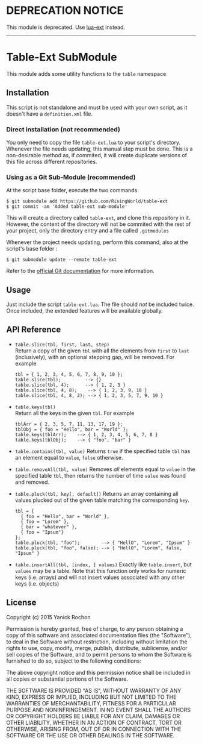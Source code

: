 # DEPRECATION NOTICE

This module is deprecated. Use [lua-ext](https://github.com/RisingWorld/lua-ext) instead.

---

# Table-Ext SubModule

This module adds some utility functions to the `table` namespace


## Installation

This script is not standalone and must be used with your own script, as it doesn't have a `definition.xml` file.


### Direct installation (not recommended)

You only need to copy the file `table-ext.lua` to your script's directory. Whenever the file needs updating, this manual step must be done. This is a non-desirable method as, if commited, it will create duplicate versions of this file across different repositories.


### Using as a Git Sub-Module (recommended)

At the script base folder, execute the two commands

```
$ git submodule add https://github.com/RisingWorld/table-ext
$ git commit -am 'Added table-ext sub-module'
```

This will create a directory called `table-ext`, and clone this repository in it. However, the content of the directory will not be commited with the rest of your project, only the directory entry and a file called `.gitmodules` 

Whenever the project needs updating, perform this command, also at the script's base folder :

```
$ git submodule update --remote table-ext
```

Refer to the [official Git documentation](http://www.git-scm.com/book/en/v2/Git-Tools-Submodules) for more information.


## Usage

Just include the script `table-ext.lua`. The file should *not* be included twice. Once included, the extended features will be available globally.


## API Reference

* `table.slice(tbl, first, last, step)`  
  Return a copy of the given `tbl` with all the elements from `first` to `last` (inclusively), with an optional stepping gap, will be removed. For example  

  ```
  tbl = { 1, 2, 3, 4, 5, 6, 7, 8, 9, 10 };
  table.slice(tbl);         --> {}
  table.slice(tbl, 4);      --> { 1, 2, 3 }
  table.slice(tbl, 4, 8);    --> { 1, 2, 3, 9, 10 }
  table.slice(tbl, 4, 8, 2); --> { 1, 2, 3, 5, 7, 9, 10 }
  ```
  
* `table.keys(tbl)`  
  Return all the keys in the given `tbl`. For example  
  
  ```
  tblArr = { 2, 3, 5, 7, 11, 13, 17, 19 };  
  tblObj = { foo = "Hello", bar = "World" };  
  table.keys(tblArr);    --> { 1, 2, 3, 4, 5, 6, 7, 8 }  
  table.keys(tblObj);    --> { "foo", "bar" }  
  ```
  
* `table.contains(tbl, value)`
  Returns `true` if the specified table `tbl` has an element equal to `value`, `false` otherwise.
* `table.removeAll(tbl, value)`
  Removes *all* elements equal to `value` in the specified table `tbl`, then returns the number of time `value` was found and removed.
* `table.pluck(tbl, key[, default])`
  Returns an array containing all values plucked out of the given table matching the corresponding `key`.
  
  ```
  tbl = {
    { foo = "Hello", bar = "World" },
    { foo = "Lorem" },
    { bar = "whatever" },
    { foo = "Ipsum"}
  };
  table.pluck(tbl, "foo");        --> { "HellO", "Lorem", "Ipsum" }  
  table.pluck(tbl, "foo", false); --> { "HellO", "Lorem", false, "Ipsum" }  
  ```

* `table.insertAll(tbl, [index, ] values)`
  Exactly like `table.insert`, but `values` may be a table. Note that this function only works for numeric keys (i.e. arrays) and will not insert values associated with any other keys (i.e. objects)

## License

Copyright (c) 2015 Yanick Rochon

Permission is hereby granted, free of charge, to any person obtaining a copy of this software and associated documentation files (the "Software"), to deal in the Software without restriction, including without limitation the rights to use, copy, modify, merge, publish, distribute, sublicense, and/or sell copies of the Software, and to permit persons to whom the Software is furnished to do so, subject to the following conditions:

The above copyright notice and this permission notice shall be included in all copies or substantial portions of the Software.

THE SOFTWARE IS PROVIDED "AS IS", WITHOUT WARRANTY OF ANY KIND, EXPRESS OR IMPLIED, INCLUDING BUT NOT LIMITED TO THE WARRANTIES OF MERCHANTABILITY, FITNESS FOR A PARTICULAR PURPOSE AND NONINFRINGEMENT. IN NO EVENT SHALL THE AUTHORS OR COPYRIGHT HOLDERS BE LIABLE FOR ANY CLAIM, DAMAGES OR OTHER LIABILITY, WHETHER IN AN ACTION OF CONTRACT, TORT OR OTHERWISE, ARISING FROM, OUT OF OR IN CONNECTION WITH THE SOFTWARE OR THE USE OR OTHER DEALINGS IN THE SOFTWARE.

